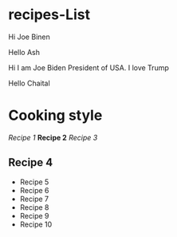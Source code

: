 # recipes-List

Hi Joe Binen

Hello Ash

Hi I am Joe Biden President of USA. I love Trump

Hello Chaital

# Cooking style

_Recipe 1_
**Recipe 2**
_Recipe 3_

## Recipe 4

- Recipe 5
- Recipe 6
- Recipe 7
- Recipe 8
- Recipe 9
- Recipe 10
